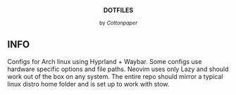 <p align="center"><b>DOTFILES</b></p>
<p align="center"><sup>by <i>Cottonpaper</sup></i></p>

## INFO

Configs for Arch linux using Hyprland + Waybar. Some configs use hardware specific options and file paths. Neovim uses only Lazy and should work out of the box on any system.
The entire repo should mirror a typical linux distro home folder and is set up to work with stow. 
